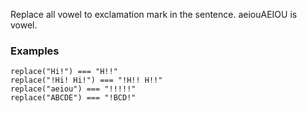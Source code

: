 Replace all vowel to exclamation mark in the sentence. aeiouAEIOU is vowel.

### Examples
```
replace("Hi!") === "H!!"
replace("!Hi! Hi!") === "!H!! H!!"
replace("aeiou") === "!!!!!"
replace("ABCDE") === "!BCD!"
```
